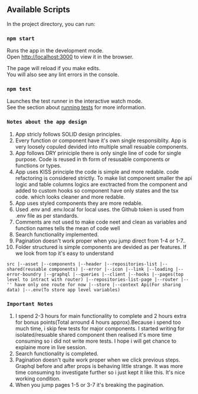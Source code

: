 ## Available Scripts

In the project directory, you can run:

### `npm start`

Runs the app in the development mode.\
Open [http://localhost:3000](http://localhost:3000) to view it in the browser.

The page will reload if you make edits.\
You will also see any lint errors in the console.

### `npm test`

Launches the test runner in the interactive watch mode.\
See the section about [running tests](https://facebook.github.io/create-react-app/docs/running-tests) for more information.

### `Notes about the app design`

1. App stricly follows SOLID design principles.
2. Every function or component have it's own single responsiblity. App is very loosely copuled devided into multiple small resuable components.
3. App follows DRY priniciple there is only single line of code for single purpose. Code is reused in th form of resusable components or functions or types.
4. App uses KISS principle the code is simple and more redable. code refactoring is considered strictly. To make list component smaller the api logic and table columns logics are exctracted from the component and added to custom hooks so component have only states and the tsx code. which looks cleaner and more redable.
5. App uses styled components they are more redable.
6. Used .env and .env.local for local uses. the Github token is used from .env file as per standards.
7. Comments are not used to make code neet and clean as variables and function names tells the mean of code well
8. Search functionality implemented. 
9. Pagination doesn't work proper when you jump direct from 1-4 or 1-7..
10. Folder structured is simple components are devided as per features. If we look from top it's easy to understand

`src
|--asset
|--components
       |--header
       |--repositories-list
       |--shared(reusable components)
            |--error
            |--icon
            |--link
            |--loading
|--error-boundry
|--graphql
      |--queries
      |--client
|--hooks
|--pages(top level to intract with router)
    |--repositories-list-page
|--router
     |-- '' have only one route for now
|--store
     |--context Api(For sharing data)
|--.env(To store app level variables)
`

### `Important Notes`
1. I spend 2-3 hours for main functionality to complete and 2 hours extra for bonus points(Total arround 4 hours approx).Because i spend too much time, i skip few tests for major components. I started writing for isolated/resuable shared component then realised it's more time consuming so i did not write more tests. I hope i will get chance to explaine more in live session.
2. Search functionality is completed.
3. Pagination doesn't quite work proper when we click previous steps. Graphql before and after props is behaving little strange. It was more time consuming to investigate further so i just kept it like this. It's nice working condition.
4. When you jump pages 1-5 or 3-7 it's breaking the pagination.